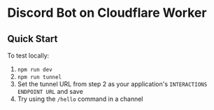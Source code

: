 # Discord Bot on Cloudflare Worker

## Quick Start
To test locally:
1. `npm run dev`
2. `npm run tunnel`
3. Set the tunnel URL from step 2 as your application's `INTERACTIONS ENDPOINT URL` and save
4. Try using the `/hello` command in a channel
